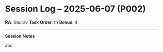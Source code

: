 # Session Log – 2025-06-07 (P002)

**RA**: Gaurav
**Task Order**: th
**Bonus**: 4

---
**Session Notes**

abc

